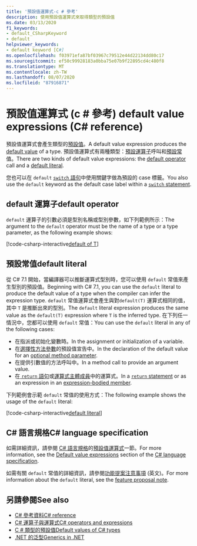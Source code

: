 ```yaml
---
title: '預設值運算式-c # 參考'
description: 使用預設值運算式來取得類型的預設值
ms.date: 03/13/2020
f1_keywords:
- default_CSharpKeyword
- default
helpviewer_keywords:
- default keyword [C#]
ms.openlocfilehash: f03971efa87bf03967c79512e44d22134dd80c17
ms.sourcegitcommit: ef50c99928183a0bba75e07b9f22895cd4c480f8
ms.translationtype: MT
ms.contentlocale: zh-TW
ms.lasthandoff: 08/07/2020
ms.locfileid: "87916871"
---
```

# <a name="default-value-expressions-c-reference"></a><span data-ttu-id="3cec2-103">預設值運算式 (c # 參考) </span><span class="sxs-lookup"><span data-stu-id="3cec2-103">default value expressions (C# reference)</span></span>

<span data-ttu-id="3cec2-104">預設值運算式會產生類型的[預設值](../builtin-types/default-values.md)。</span><span class="sxs-lookup"><span data-stu-id="3cec2-104">A default value expression produces the [default value](../builtin-types/default-values.md) of a type.</span></span> <span data-ttu-id="3cec2-105">預設值運算式有兩種類型：[預設運算子](#default-operator)呼叫和[預設常](#default-literal)值。</span><span class="sxs-lookup"><span data-stu-id="3cec2-105">There are two kinds of default value expressions: the [default operator](#default-operator) call and a [default literal](#default-literal).</span></span>

<span data-ttu-id="3cec2-106">您也可以在 `default` [ `switch` 語句](../keywords/switch.md)中使用關鍵字做為預設的 case 標籤。</span><span class="sxs-lookup"><span data-stu-id="3cec2-106">You also use the `default` keyword as the default case label within a [`switch` statement](../keywords/switch.md).</span></span>

## <a name="default-operator"></a><span data-ttu-id="3cec2-107">default 運算子</span><span class="sxs-lookup"><span data-stu-id="3cec2-107">default operator</span></span>

<span data-ttu-id="3cec2-108">`default` 運算子的引數必須是型別名稱或型別參數，如下列範例所示：</span><span class="sxs-lookup"><span data-stu-id="3cec2-108">The argument to the `default` operator must be the name of a type or a type parameter, as the following example shows:</span></span>

[!code-csharp-interactive[default of T](snippets/shared/DefaultOperator.cs#WithOperand)]

## <a name="default-literal"></a><span data-ttu-id="3cec2-109">預設常值</span><span class="sxs-lookup"><span data-stu-id="3cec2-109">default literal</span></span>

<span data-ttu-id="3cec2-110">從 C# 7.1 開始，當編譯器可以推斷運算式型別時，您可以使用 `default` 常值來產生型別的預設值。</span><span class="sxs-lookup"><span data-stu-id="3cec2-110">Beginning with C# 7.1, you can use the `default` literal to produce the default value of a type when the compiler can infer the expression type.</span></span> <span data-ttu-id="3cec2-111">`default` 常值運算式會產生與對`default(T)` 運算式相同的值，其中 `T` 是推斷出來的型別。</span><span class="sxs-lookup"><span data-stu-id="3cec2-111">The `default` literal expression produces the same value as the `default(T)` expression where `T` is the inferred type.</span></span> <span data-ttu-id="3cec2-112">在下列任一情況中，您都可以使用 `default` 常值：</span><span class="sxs-lookup"><span data-stu-id="3cec2-112">You can use the `default` literal in any of the following cases:</span></span>

- <span data-ttu-id="3cec2-113">在指派或初始化變數時。</span><span class="sxs-lookup"><span data-stu-id="3cec2-113">In the assignment or initialization of a variable.</span></span>
- <span data-ttu-id="3cec2-114">在[選擇性方法參數](../../methods.md#optional-parameters-and-arguments)的預設值宣告中。</span><span class="sxs-lookup"><span data-stu-id="3cec2-114">In the declaration of the default value for an [optional method parameter](../../methods.md#optional-parameters-and-arguments).</span></span>
- <span data-ttu-id="3cec2-115">在提供引數值的方法呼叫中。</span><span class="sxs-lookup"><span data-stu-id="3cec2-115">In a method call to provide an argument value.</span></span>
- <span data-ttu-id="3cec2-116">在[ `return` 語句](../keywords/return.md)或[運算式主體成員](../../programming-guide/statements-expressions-operators/expression-bodied-members.md)中的運算式。</span><span class="sxs-lookup"><span data-stu-id="3cec2-116">In a [`return` statement](../keywords/return.md) or as an expression in an [expression-bodied member](../../programming-guide/statements-expressions-operators/expression-bodied-members.md).</span></span>

<span data-ttu-id="3cec2-117">下列範例會示範 `default` 常值的使用方式：</span><span class="sxs-lookup"><span data-stu-id="3cec2-117">The following example shows the usage of the `default` literal:</span></span>

[!code-csharp-interactive[default literal](snippets/shared/DefaultOperator.cs#DefaultLiteral)]

## <a name="c-language-specification"></a><span data-ttu-id="3cec2-118">C# 語言規格</span><span class="sxs-lookup"><span data-stu-id="3cec2-118">C# language specification</span></span>

<span data-ttu-id="3cec2-119">如需詳細資訊，請參閱 [C# 語言規格](~/_csharplang/spec/introduction.md)的[預設值運算式](~/_csharplang/spec/expressions.md#default-value-expressions)一節。</span><span class="sxs-lookup"><span data-stu-id="3cec2-119">For more information, see the [Default value expressions](~/_csharplang/spec/expressions.md#default-value-expressions) section of the [C# language specification](~/_csharplang/spec/introduction.md).</span></span>

<span data-ttu-id="3cec2-120">如需有關 `default` 常值的詳細資訊，請參閱[功能提案注意事項](~/_csharplang/proposals/csharp-7.1/target-typed-default.md) \(英文\)。</span><span class="sxs-lookup"><span data-stu-id="3cec2-120">For more information about the `default` literal, see the [feature proposal note](~/_csharplang/proposals/csharp-7.1/target-typed-default.md).</span></span>

## <a name="see-also"></a><span data-ttu-id="3cec2-121">另請參閱</span><span class="sxs-lookup"><span data-stu-id="3cec2-121">See also</span></span>

- [<span data-ttu-id="3cec2-122">C# 參考資料</span><span class="sxs-lookup"><span data-stu-id="3cec2-122">C# reference</span></span>](../index.md)
- [<span data-ttu-id="3cec2-123">C# 運算子與運算式</span><span class="sxs-lookup"><span data-stu-id="3cec2-123">C# operators and expressions</span></span>](index.md)
- [<span data-ttu-id="3cec2-124">C # 類型的預設值</span><span class="sxs-lookup"><span data-stu-id="3cec2-124">Default values of C# types</span></span>](../builtin-types/default-values.md)
- [<span data-ttu-id="3cec2-125">.NET 的泛型</span><span class="sxs-lookup"><span data-stu-id="3cec2-125">Generics in .NET</span></span>](../../../standard/generics/index.md)
